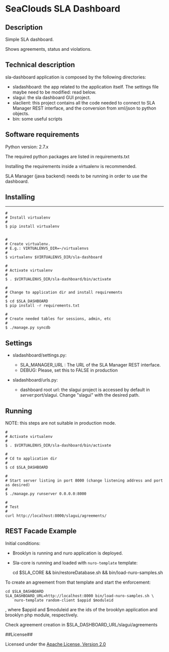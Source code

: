 # SeaClouds SLA Dashboard #

## Description ##

Simple SLA dashboard.

Shows agreements, status and violations.

## Technical description ##

sla-dashboard application is composed by the following directories:

* sladashboard: the app related to the application itself. The settings
    file maybe need to be modified: read below.
* slagui: the sla dashboard GUI project.
* slaclient: this project contains all the code needed to connect to
    SLA Manager REST interface, and the conversion from xml/json to python
    objects.
* bin: some useful scripts


## Software requirements ##

Python version: 2.7.x

The required python packages are listed in requirements.txt

Installing the requirements inside a virtualenv is recommended.

SLA Manager (java backend) needs to be running in order to use the dashboard.

## Installing ##
----------

    #
    # Install virtualenv
    #
    $ pip install virtualenv


    #
    # Create virtualenv.
    # E.g.: VIRTUALENVS_DIR=~/virtualenvs
    #
    $ virtualenv $VIRTUALENVS_DIR/sla-dashboard

    #
    # Activate virtualenv
    #
    $ . $VIRTUALENVS_DIR/sla-dashboard/bin/activate

    #
    # Change to application dir and install requirements
    #
    $ cd $SLA_DASHBOARD
    $ pip install -r requirements.txt

    #
    # Create needed tables for sessions, admin, etc
    #
    $ ./manage.py syncdb

## Settings ##

* sladashboard/settings.py:
    - SLA_MANAGER_URL : The URL of the SLA Manager REST interface.
    - DEBUG: Please, set this to FALSE in production

* sladashboard/urls.py:
    - dashboard root url: the slagui project is accessed by default
        in $server:$port/slagui. Change "slagui" with the desired path.


## Running ##

NOTE: this steps are not suitable in production mode.

    #
    # Activate virtualenv
    #
    $ . $VIRTUALENVS_DIR/sla-dashboard/bin/activate

    #
    # Cd to application dir
    #
    $ cd $SLA_DASHBOARD

    #
    # Start server listing in port 8000 (change listening address and port as desired)
    #
    $ ./manage.py runserver 0.0.0.0:8000

    #
    # Test
    #
    curl http://localhost:8000/slagui/agreements/

## REST Facade Example ##

Initial conditions:

* Brooklyn is running and nuro application is deployed.
* Sla-core is running and loaded with `nuro-template` template:


    cd $SLA_CORE && bin/restoreDatabase.sh && bin/load-nuro-samples.sh

To create an agreement from that template and start the enforcement:

    cd $SLA_DASHBOARD
    SLA_DASHBOARD_URL=http://localhost:8000 bin/load-nuro-samples.sh \
        nuro-template random-client $appid $moduleid

, where $appid and $moduleid are the ids of the brooklyn application and
brooklyn php module, respectively.

Check agreement creation in $SLA_DASHBOARD_URL/slagui/agreements

##License##

Licensed under the [Apache License, Version 2.0][1]

[1]: http://www.apache.org/licenses/LICENSE-2.0
